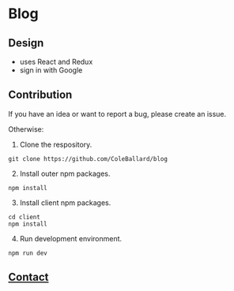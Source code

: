 # Blog

## Design

- uses React and Redux
- sign in with Google

## Contribution

If you have an idea or want to report a bug, please create an issue.

Otherwise:

1. Clone the respository.

```shell
git clone https://github.com/ColeBallard/blog
```

2. Install outer npm packages.

```shell
npm install
```

3. Install client npm packages.

```shell
cd client
npm install
```

4. Run development environment.

```shell
npm run dev
```

## **[Contact](https://coleb.io/contact)**
